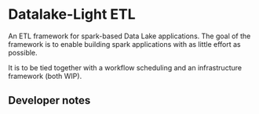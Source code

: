 # Datalake-Light ETL

An ETL framework for spark-based Data Lake applications.
The goal of the framework is to enable building spark applications with as little effort as possible.

It is to be tied together with a workflow scheduling and an infrastructure framework (both WIP).

## Developer notes

